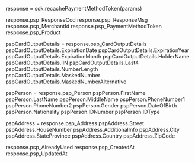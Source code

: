 response = sdk.recachePaymentMethodToken(params)

response.psp_ResponseCod
response.psp_ResponseMsg
response.psp_MerchantId
response.psp_PaymentMethodToken
response.psp_Product

pspCardOutputDetails = response.psp_CardOutputDetails
pspCardOutputDetails.ExpirationDate
pspCardOutputDetails.ExpirationYear
pspCardOutputDetails.ExpirationMonth
pspCardOutputDetails.HolderName
pspCardOutputDetails.IIN
pspCardOutputDetails.Last4
pspCardOutputDetails.NumberLength
pspCardOutputDetails.MaskedNumber
pspCardOutputDetails.MaskedNumberAlternative


pspPerson = response.psp_Person
pspPerson.FirstName
pspPerson.LastName
pspPerson.MiddleName
pspPerson.PhoneNumber1
pspPerson.PhoneNumber2
pspPerson.Gender
pspPerson.DateOfBirth
pspPerson.Nationality
pspPerson.IDNumber
pspPerson.IDType


pspAddress = response.psp_Address
pspAddress.Street
pspAddress.HouseNumber
pspAddress.AdditionalInfo
pspAddress.City
pspAddress.StateProvince
pspAddress.Country
pspAddress.ZipCode

response.psp_AlreadyUsed
response.psp_CreatedAt
response.psp_UpdatedAt
